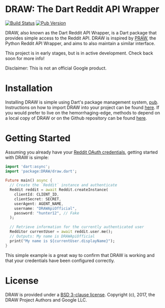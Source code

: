 DRAW: The Dart Reddit API Wrapper
=================================

[![Build Status](https://travis-ci.org/draw-dev/DRAW.svg?branch=master)](https://travis-ci.org/draw-dev/DRAW/) [![Pub Version](https://img.shields.io/pub/v/draw.svg)](https://pub.dartlang.org/packages/draw)

DRAW, also known as the Dart Reddit API Wrapper, is a Dart package that
provides simple access to the Reddit API. DRAW is inspired by
[PRAW](https://github.com/praw-dev/praw), the Python Reddit API Wrapper, and
aims to also maintain a similar interface.
 
This project is in early stages, but is in active development. Check back soon
for more info!

Disclaimer: This is not an official Google product.

# Installation
Installing DRAW is simple using Dart's package management system, [pub](https://pub.dartlang.org). Instructions on how to import DRAW into your project can be found [here](https://pub.dartlang.org/packages/draw#-installing-tab-). If you would prefer to live on the hemorrhaging-edge, methods to depend on a local copy of DRAW or on the Github repository can be found [here](https://www.dartlang.org/tools/pub/dependencies).

# Getting Started
Assuming you already have your [Reddit OAuth credentials](https://github.com/reddit/reddit/wiki/OAuth2), getting started with DRAW is simple:

```dart
import 'dart:async';                                                                                                                                                                                               
import 'package:DRAW/draw.dart';                                                                                                                                                                                   
                                                                                                                                                                                                                   
Future main() async {                                                                                                                                                                                              
  // Create the `Reddit` instance and authenticate                                                                                                                                                                 
  Reddit reddit = await Reddit.createInstance(                                                                                                                                                                     
    clientId: CLIENT_ID,                                                                                                                                                                                           
    clientSecret: SECRET,                                                                                                                                                                                          
    userAgent: AGENT_NAME,                                                                                                                                                                                         
    username: "DRAWApiOfficial",                                                                                                                                                                                   
    password: "hunter12", // Fake                                                                                                                                                                                  
  );                                                                                                                                                                                                               
                                                                                                                                                                                                                   
  // Retrieve information for the currently authenticated user                                                                                                                                                     
  Redditor currentUser = await reddit.user.me();                                                                                                                                                                                                                                                                                                                                                                                      
  // Outputs: My name is DRAWApiOfficial                                                                                                                                                                           
  print("My name is ${currentUser.displayName}");                                                                                                                                                                  
} 
```

This simple example is a great way to confirm that DRAW is working and that your credentials have been configured correctly.

# License
DRAW is provided under a [BSD 3-clause license](https://github.com/draw-dev/DRAW/blob/master/LICENSE). Copyright (c), 2017, the DRAW Project Authors and Google LLC.